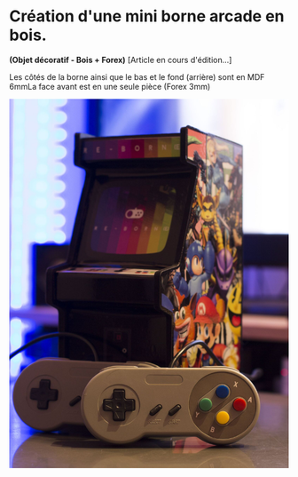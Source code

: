 # Création d'une mini borne arcade en bois.

**\(Objet décoratif - Bois + Forex\)** \[Article en cours d'édition...\] 

Les côtés de la borne ainsi que le bas et le fond \(arrière\) sont en MDF 6mmLa face avant est en une seule pièce \(Forex 3mm\)



![](../.gitbook/assets/image%20%2865%29.png)

